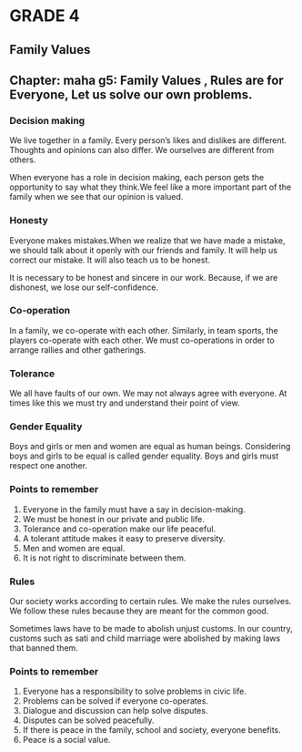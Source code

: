 # GRADE 4

## Family Values

## Chapter: maha g5: Family Values , Rules are for Everyone, Let us solve our own problems.

### Decision making

We live together in a family. Every person’s likes and dislikes are different. Thoughts and opinions can also differ. We ourselves are different from others.

When everyone has a role in decision making, each person gets the opportunity to say what they think.We feel like a more important part of the family when we see that our opinion is valued.

### Honesty

Everyone makes mistakes.When we realize that we have made a mistake,
we should talk about it openly with our friends and family. It will help us correct our mistake. It will also teach us to be honest.

It is necessary to be honest and sincere in our work. Because, if we are dishonest, we lose our self-confidence.

### Co-operation

In a family, we co-operate with each other. Similarly, in team sports, the players co-operate with each other. We must co-operations in order to arrange rallies and other gatherings.

### Tolerance

We all have faults of our own. We may not always agree with everyone. At times like this we must try and understand their point of view.

### Gender Equality

Boys and girls or men and women are equal as human beings. Considering boys and girls to be equal is called gender equality. Boys and girls must respect one another.

### Points to remember

1. Everyone in the family must have a say in decision-making.
2. We must be honest in our private and public life.
3. Tolerance and co-operation make our life peaceful.
4. A tolerant attitude makes it easy to preserve diversity.
5. Men and women are equal.
6. It is not right to discriminate between them.

### Rules

Our society works according to certain rules. We make the rules ourselves. We follow these rules because they are meant
for the common good.

Sometimes laws have to be made to abolish unjust customs. In our country, customs such as sati and child marriage were abolished by making laws that banned them.

### Points to remember

1. Everyone has a responsibility to solve problems in civic life.
2. Problems can be solved if everyone co-operates.
3. Dialogue and discussion can help solve disputes.
4. Disputes can be solved peacefully.
5. If there is peace in the family, school and society, everyone benefits.
6. Peace is a social value.
